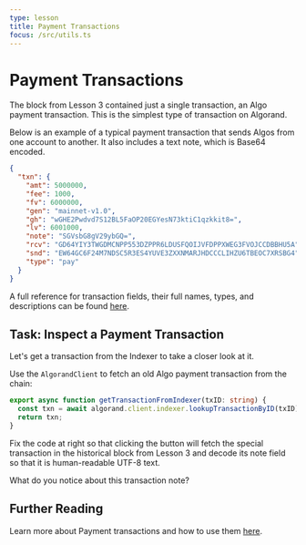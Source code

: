 ```yaml
---
type: lesson
title: Payment Transactions
focus: /src/utils.ts
---
```


# Payment Transactions

The block from Lesson 3 contained just a single transaction, an Algo payment transaction. This is the simplest type of transaction on Algorand.

Below is an example of a typical payment transaction that sends Algos from one account to another. It also includes a text note, which is Base64 encoded.

```json
{
  "txn": {
    "amt": 5000000,
    "fee": 1000,
    "fv": 6000000,
    "gen": "mainnet-v1.0",
    "gh": "wGHE2Pwdvd7S12BL5FaOP20EGYesN73ktiC1qzkkit8=",
    "lv": 6001000,
    "note": "SGVsbG8gV29ybGQ=",
    "rcv": "GD64YIY3TWGDMCNPP553DZPPR6LDUSFQOIJVFDPPXWEG3FVOJCCDBBHU5A",
    "snd": "EW64GC6F24M7NDSC5R3ES4YUVE3ZXXNMARJHDCCCLIHZU6TBEOC7XRSBG4",
    "type": "pay"
  }
}
```

A full reference for transaction fields, their full names, types, and descriptions can be found [here](http://localhost:4322/concepts/transactions/transactions).

## Task: Inspect a Payment Transaction

Let's get a transaction from the Indexer to take a closer look at it.

Use the `AlgorandClient` to fetch an old Algo payment transaction from the chain:

```ts add={2,3}
export async function getTransactionFromIndexer(txID: string) {
  const txn = await algorand.client.indexer.lookupTransactionByID(txID).do();
  return txn;
}
```

Fix the code at right so that clicking the button will fetch the special transaction in the historical block from Lesson 3 and decode its note field so that it is human-readable UTF-8 text.

What do you notice about this transaction note?

## Further Reading

Learn more about Payment transactions and how to use them [here](http://dev.algorand.co/concepts/transactions/types#payment-transaction).
